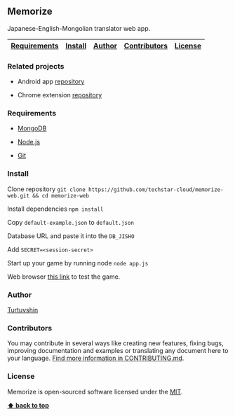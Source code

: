 ## Memorize

Japanese-English-Mongolian translator web app.

| [Requirements][] | [Install][] | [Author][] | [Contributors][] | [License][] |
|---|---|---|---|---|

### Related projects

* Android app [repository](https://github.com/techstar-cloud/memorize)

* Chrome extension [repository](https://github.com/techstar-cloud/memorize-extention)


### Requirements

* [MongoDB](https://docs.mongodb.com/manual/installation/)

* [Node.js](https://nodejs.org/en/download/)

* [Git](https://git-scm.com/download/win)

### Install 

Clone repository `git clone https://github.com/techstar-cloud/memorize-web.git && cd memorize-web`

Install dependencies `npm install`

Copy `default-example.json` to `default.json`

Database URL and paste it into the `DB_JISHO`

Add `SECRET=<session-secret>`

Start up your game by running node `node app.js` 

Web browser [this link](http://localhost:5000) to test the game.

### Author

 [Turtuvshin](https://github.com/tortuvshin) 

### Contributors

You may contribute in several ways like creating new features, fixing bugs, improving documentation and examples
or translating any document here to your language. [Find more information in CONTRIBUTING.md](CONTRIBUTING.md).

### License

Memorize is open-sourced software licensed under the [MIT](LICENSE).

**[⬆ back to top](#memorize)**

[Requirements]:#requirements
[Install]:#install
[Author]:#author
[Contributors]:#contributors
[License]:#license
